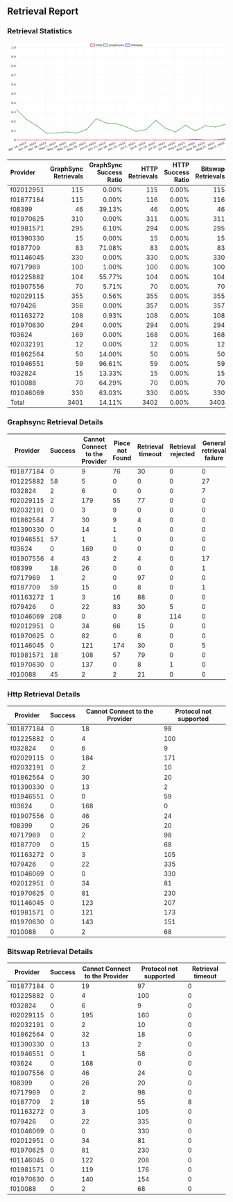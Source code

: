 ## Retrieval Report
### Retrieval Statistics
<img src="https://raw.githubusercontent.com/data-preservation-programs/filplus-checker-assets/main/filecoin-project/filecoin-plus-large-datasets/issues/1530/1694148955781.png"/>

| Provider  | GraphSync Retrievals | GraphSync Success Ratio | HTTP Retrievals | HTTP Success Ratio | Bitswap Retrievals | Bitswap Success Ratio |
| :-------- | -------------------: | ----------------------: | --------------: | -----------------: | -----------------: | --------------------: |
| f02012951 |                  115 |                   0.00% |             115 |              0.00% |                115 |                 0.00% |
| f01877184 |                  115 |                   0.00% |             116 |              0.00% |                116 |                 0.00% |
| f08399    |                   46 |                  39.13% |              46 |              0.00% |                 46 |                 0.00% |
| f01970625 |                  310 |                   0.00% |             311 |              0.00% |                311 |                 0.00% |
| f01981571 |                  295 |                   6.10% |             294 |              0.00% |                295 |                 0.00% |
| f01390330 |                   15 |                   0.00% |              15 |              0.00% |                 15 |                 0.00% |
| f0187709  |                   83 |                  71.08% |              83 |              0.00% |                 83 |                 2.41% |
| f01146045 |                  330 |                   0.00% |             330 |              0.00% |                330 |                 0.00% |
| f0717969  |                  100 |                   1.00% |             100 |              0.00% |                100 |                 0.00% |
| f01225882 |                  104 |                  55.77% |             104 |              0.00% |                104 |                 0.00% |
| f01907556 |                   70 |                   5.71% |              70 |              0.00% |                 70 |                 0.00% |
| f02029115 |                  355 |                   0.56% |             355 |              0.00% |                355 |                 0.00% |
| f079426   |                  356 |                   0.00% |             357 |              0.00% |                357 |                 0.00% |
| f01163272 |                  108 |                   0.93% |             108 |              0.00% |                108 |                 0.00% |
| f01970630 |                  294 |                   0.00% |             294 |              0.00% |                294 |                 0.00% |
| f03624    |                  169 |                   0.00% |             168 |              0.00% |                168 |                 0.00% |
| f02032191 |                   12 |                   0.00% |              12 |              0.00% |                 12 |                 0.00% |
| f01862564 |                   50 |                  14.00% |              50 |              0.00% |                 50 |                 0.00% |
| f01946551 |                   59 |                  96.61% |              59 |              0.00% |                 59 |                 0.00% |
| f032824   |                   15 |                  13.33% |              15 |              0.00% |                 15 |                 0.00% |
| f010088   |                   70 |                  64.29% |              70 |              0.00% |                 70 |                 0.00% |
| f01046069 |                  330 |                  63.03% |             330 |              0.00% |                330 |                 0.00% |
| Total     |                 3401 |                  14.11% |            3402 |              0.00% |               3403 |                 0.06% |

### Graphsync Retrieval Details
| Provider  | Success | Cannot Connect to the Provider | Piece not Found | Retrieval timeout | Retrieval rejected | General retrieval failure | Retrieval not free | Provider not online | Unconfirmed block transfer | Retrieval throttled |
| --------- | ------- | ------------------------------ | --------------- | ----------------- | ------------------ | ------------------------- | ------------------ | ------------------- | -------------------------- | ------------------- |
| f01877184 | 0       | 9                              | 76              | 30                | 0                  | 0                         | 0                  | 0                   | 0                          | 0                   |
| f01225882 | 58      | 5                              | 0               | 0                 | 0                  | 27                        | 14                 | 0                   | 0                          | 0                   |
| f032824   | 2       | 6                              | 0               | 0                 | 0                  | 7                         | 0                  | 0                   | 0                          | 0                   |
| f02029115 | 2       | 179                            | 55              | 77                | 0                  | 0                         | 0                  | 0                   | 42                         | 0                   |
| f02032191 | 0       | 3                              | 9               | 0                 | 0                  | 0                         | 0                  | 0                   | 0                          | 0                   |
| f01862564 | 7       | 30                             | 9               | 4                 | 0                  | 0                         | 0                  | 0                   | 0                          | 0                   |
| f01390330 | 0       | 14                             | 1               | 0                 | 0                  | 0                         | 0                  | 0                   | 0                          | 0                   |
| f01946551 | 57      | 1                              | 1               | 0                 | 0                  | 0                         | 0                  | 0                   | 0                          | 0                   |
| f03624    | 0       | 169                            | 0               | 0                 | 0                  | 0                         | 0                  | 0                   | 0                          | 0                   |
| f01907556 | 4       | 43                             | 2               | 4                 | 0                  | 17                        | 0                  | 0                   | 0                          | 0                   |
| f08399    | 18      | 26                             | 0               | 0                 | 0                  | 1                         | 0                  | 0                   | 0                          | 1                   |
| f0717969  | 1       | 2                              | 0               | 97                | 0                  | 0                         | 0                  | 0                   | 0                          | 0                   |
| f0187709  | 59      | 15                             | 0               | 8                 | 0                  | 1                         | 0                  | 0                   | 0                          | 0                   |
| f01163272 | 1       | 3                              | 16              | 88                | 0                  | 0                         | 0                  | 0                   | 0                          | 0                   |
| f079426   | 0       | 22                             | 83              | 30                | 5                  | 0                         | 216                | 0                   | 0                          | 0                   |
| f01046069 | 208     | 0                              | 0               | 8                 | 114                | 0                         | 0                  | 0                   | 0                          | 0                   |
| f02012951 | 0       | 34                             | 66              | 15                | 0                  | 0                         | 0                  | 0                   | 0                          | 0                   |
| f01970625 | 0       | 82                             | 0               | 6                 | 0                  | 0                         | 0                  | 222                 | 0                          | 0                   |
| f01146045 | 0       | 121                            | 174             | 30                | 0                  | 5                         | 0                  | 0                   | 0                          | 0                   |
| f01981571 | 18      | 108                            | 57              | 79                | 0                  | 0                         | 0                  | 0                   | 33                         | 0                   |
| f01970630 | 0       | 137                            | 0               | 8                 | 1                  | 0                         | 0                  | 145                 | 3                          | 0                   |
| f010088   | 45      | 2                              | 2               | 21                | 0                  | 0                         | 0                  | 0                   | 0                          | 0                   |

### Http Retrieval Details
| Provider  | Success | Cannot Connect to the Provider | Protocol not supported |
| --------- | ------- | ------------------------------ | ---------------------- |
| f01877184 | 0       | 18                             | 98                     |
| f01225882 | 0       | 4                              | 100                    |
| f032824   | 0       | 6                              | 9                      |
| f02029115 | 0       | 184                            | 171                    |
| f02032191 | 0       | 2                              | 10                     |
| f01862564 | 0       | 30                             | 20                     |
| f01390330 | 0       | 13                             | 2                      |
| f01946551 | 0       | 0                              | 59                     |
| f03624    | 0       | 168                            | 0                      |
| f01907556 | 0       | 46                             | 24                     |
| f08399    | 0       | 26                             | 20                     |
| f0717969  | 0       | 2                              | 98                     |
| f0187709  | 0       | 15                             | 68                     |
| f01163272 | 0       | 3                              | 105                    |
| f079426   | 0       | 22                             | 335                    |
| f01046069 | 0       | 0                              | 330                    |
| f02012951 | 0       | 34                             | 81                     |
| f01970625 | 0       | 81                             | 230                    |
| f01146045 | 0       | 123                            | 207                    |
| f01981571 | 0       | 121                            | 173                    |
| f01970630 | 0       | 143                            | 151                    |
| f010088   | 0       | 2                              | 68                     |

### Bitswap Retrieval Details
| Provider  | Success | Cannot Connect to the Provider | Protocol not supported | Retrieval timeout |
| --------- | ------- | ------------------------------ | ---------------------- | ----------------- |
| f01877184 | 0       | 19                             | 97                     | 0                 |
| f01225882 | 0       | 4                              | 100                    | 0                 |
| f032824   | 0       | 6                              | 9                      | 0                 |
| f02029115 | 0       | 195                            | 160                    | 0                 |
| f02032191 | 0       | 2                              | 10                     | 0                 |
| f01862564 | 0       | 32                             | 18                     | 0                 |
| f01390330 | 0       | 13                             | 2                      | 0                 |
| f01946551 | 0       | 1                              | 58                     | 0                 |
| f03624    | 0       | 168                            | 0                      | 0                 |
| f01907556 | 0       | 46                             | 24                     | 0                 |
| f08399    | 0       | 26                             | 20                     | 0                 |
| f0717969  | 0       | 2                              | 98                     | 0                 |
| f0187709  | 2       | 18                             | 55                     | 8                 |
| f01163272 | 0       | 3                              | 105                    | 0                 |
| f079426   | 0       | 22                             | 335                    | 0                 |
| f01046069 | 0       | 0                              | 330                    | 0                 |
| f02012951 | 0       | 34                             | 81                     | 0                 |
| f01970625 | 0       | 81                             | 230                    | 0                 |
| f01146045 | 0       | 122                            | 208                    | 0                 |
| f01981571 | 0       | 119                            | 176                    | 0                 |
| f01970630 | 0       | 140                            | 154                    | 0                 |
| f010088   | 0       | 2                              | 68                     | 0                 |
